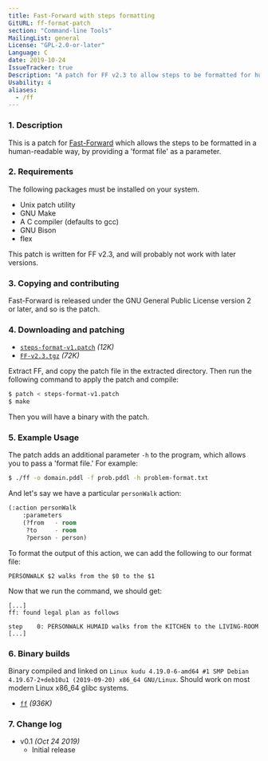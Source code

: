 ```yaml
---
title: Fast-Forward with steps formatting
GitURL: ff-format-patch
section: "Command-line Tools"
MailingList: general
License: "GPL-2.0-or-later"
Language: C
date: 2019-10-24
IssueTracker: true
Description: "A patch for FF v2.3 to allow steps to be formatted for humans."
Usability: 4
aliases:
  - /ff
---
```


### 1. Description

This is a patch for [Fast-Forward](https://fai.cs.uni-saarland.de/hoffmann/ff.html)
which allows the steps to be formatted in a human-readable way, by providing a
'format file' as a parameter.

### 2. Requirements

The following packages must be installed on your system.

- Unix patch utility
- GNU Make
- A C compiler (defaults to gcc)
- GNU Bison
- flex

This patch is written for FF v2.3, and will probably not work with later
versions.

### 3. Copying and contributing

Fast-Forward is released under the GNU General Public License version 2 or
later, and so is the patch.

### 4. Downloading and patching

- [`steps-format-v1.patch`](steps-format-v1.patch) *(12K)*
- [`FF-v2.3.tgz`](https://fai.cs.uni-saarland.de/hoffmann/ff/FF-v2.3.tgz)
	*(72K)*

Extract FF, and copy the patch file in the extracted directory. Then run the
following command to apply the patch and compile:

```sh
$ patch < steps-format-v1.patch
$ make
```
Then you will have a binary with the patch.

### 5. Example Usage

The patch adds an additional parameter `-h` to the program, which allows you
to pass a 'format file.' For example:

```sh
$ ./ff -o domain.pddl -f prob.pddl -h problem-format.txt
```

And let's say we have a particular `personWalk` action:
```lisp
(:action personWalk
	:parameters
	(?from   - room
	 ?to     - room
	 ?person - person)
```
To format the output of this action, we can add the following to our format
file:
```text
PERSONWALK $2 walks from the $0 to the $1
```
Now that we run the command, we should get:
```text
[...]
ff: found legal plan as follows

step    0: PERSONWALK HUMAID walks from the KITCHEN to the LIVING-ROOM
[...]
```

### 6. Binary builds

Binary compiled and linked on `Linux kudu 4.19.0-6-amd64 #1 SMP Debian
4.19.67-2+deb10u1 (2019-09-20) x86_64 GNU/Linux`. Should work on most modern
Linux x86_64 glibc systems.  

- [`ff`](ff) *(936K)*

### 7. Change log

- v0.1 *(Oct 24 2019)*
  - Initial release
